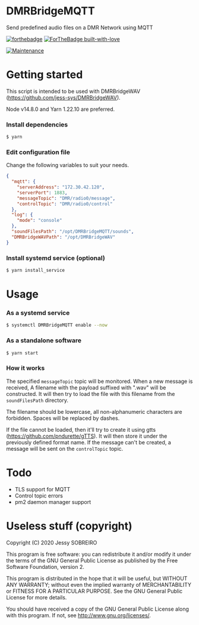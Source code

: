# DMRBridgeMQTT
Send predefined audio files on a DMR Network using MQTT

[![forthebadge](https://forthebadge.com/images/badges/made-with-javascript.svg)](https://forthebadge.com)
[![ForTheBadge built-with-love](http://ForTheBadge.com/images/badges/built-with-love.svg)](https://GitHub.com/jess-sys/)

[![Maintenance](https://img.shields.io/badge/Maintained%3F-yes-green.svg)](https://GitHub.com/Naereen/StrapDown.js/graphs/commit-activity)

# Getting started

This script is intended to be used with DMRBridgeWAV (https://github.com/jess-sys/DMRBridgeWAV).

Node v14.8.0 and Yarn 1.22.10 are preferred.

### Install dependencies

```bash
$ yarn
```

### Edit configuration file

Change the following variables to suit your needs.

```json
{
  "mqtt": {
    "serverAddress": "172.30.42.120",
    "serverPort": 1883,
    "messageTopic": "DMR/radio0/message",
    "controlTopic": "DMR/radio0/control"
  },
  "log": {
    "mode": "console"
  },
  "soundFilesPath": "/opt/DMRBridgeMQTT/sounds",
  "DMRBridgeWAVPath": "/opt/DMRBridgeWAV"
}
```

### Install systemd service (optional)

```bash
$ yarn install_service
```

# Usage

### As a systemd service

```bash
$ systemctl DMRBridgeMQTT enable --now
```

### As a standalone software

```bash
$ yarn start
```

### How it works

The specified `messageTopic` topic will be monitored. When a new message is received, A filename with the payload suffixed with ".wav" will be constructed. It will then try to load the file with this filename from the `soundFilesPath` directory. 

The filename should be lowercase, all non-alphanumeric characters are forbidden. Spaces will be replaced by dashes.

If the file cannot be loaded, then it'll try to create it using gtts (https://github.com/pndurette/gTTS). It will then store it under the previously defined format name. If the message can't be created, a message will be sent on the `controlTopic` topic.

# Todo
- TLS support for MQTT
- Control topic errors
- pm2 daemon manager support

# Useless stuff (copyright)

Copyright (C) 2020 Jessy SOBREIRO

This program is free software: you can redistribute it and/or modify it under the terms of the GNU General Public License as published by the Free Software Foundation, version 2.

This program is distributed in the hope that it will be useful, but WITHOUT ANY WARRANTY; without even the implied warranty of MERCHANTABILITY or FITNESS FOR A PARTICULAR PURPOSE. See the GNU General Public License for more details.

You should have received a copy of the GNU General Public License along with this program. If not, see http://www.gnu.org/licenses/.
